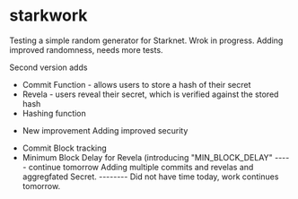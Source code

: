 # starkwork
Testing a simple random generator for Starknet. Wrok in progress.
Adding improved randomness, needs more tests.

Second version adds
- Commit Function - allows users to store a hash of their secret
- Revela - users reveal their secret, which is verified against the stored hash
- Hashing function

* New improvement
Adding improved security
- Commit Block tracking
- Minimum Block Delay for Revela (introducing "MIN_BLOCK_DELAY"
----- continue tomorrow
Adding multiple commits and revelas and aggregfated Secret.
-------- Did not have time today, work continues tomorrow.
